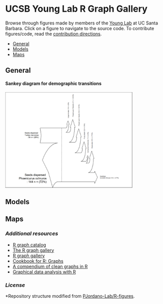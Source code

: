 
# UCSB Young Lab R Graph Gallery

Browse through figures made by members of the [Young
Lab](https://young-lab.eemb.ucsb.edu/) at UC Santa Barbara. Click on a
figure to navigate to the source code. To contribute figures/code, read
the [contribution
directions](https://github.com/ucsbyounglab/figure-inspiration/blob/master/contributing.md).

  - [General](#general)
  - [Models](#models)
  - [Maps](#maps)

## General

#### Sankey diagram for demographic transitions

[<img src="figures/sankey-plot-1.png" width="400">](http://htmlpreview.github.io/?https://raw.github.com/ucsbyounglab/figure-inspiration/blob/master/general/sankey.html)

## Models

## Maps

### *Additional resources*

  - [R graph catalog](http://shiny.stat.ubc.ca/r-graph-catalog/)
  - [The R graph gallery](http://www.r-graph-gallery.com/)
  - [R graph gallery](http://rgraphgallery.blogspot.com/)
  - [Cookbook for R: Graphs](http://www.cookbook-r.com/Graphs/)
  - [A compendium of clean graphs in
    R](http://shinyapps.org/apps/RGraphCompendium/index.php)
  - [Graphical data analysis with R](http://www.gradaanwr.net/)

### *License*

\*Repository structure modified from
[PJordano-Lab/R-figures](https://github.com/PJordano-Lab/R-figures).
